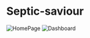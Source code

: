 # Septic-saviour

![HomePage](https://github.com/Suraj7897/Septic-saviour/assets/107802002/abc89f13-cacb-4345-8345-1d34933e5601)
![Dashboard](https://github.com/Suraj7897/Septic-saviour/assets/107802002/a549ddc6-b03a-4228-8bb2-a19cbac5876c)
